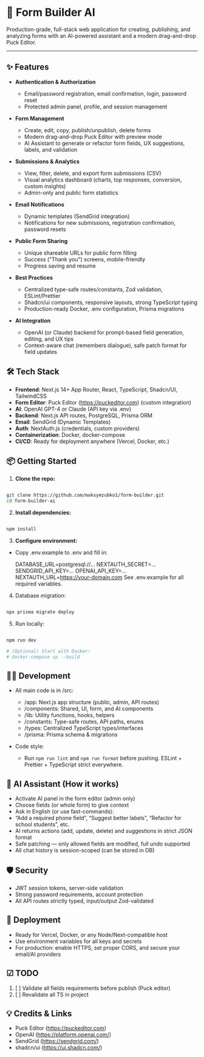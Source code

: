 # 📝 Form Builder AI

Production-grade, full-stack web application for creating, publishing, and analyzing forms with an AI-powered assistant and a modern drag-and-drop Puck Editor.

---

## ✨ Features

- **Authentication & Authorization**
  - Email/password registration, email confirmation, login, password reset 
  - Protected admin panel, profile, and session management

- **Form Management**
  - Create, edit, copy, publish/unpublish, delete forms
  - Modern drag-and-drop Puck Editor with preview mode
  - AI Assistant to generate or refactor form fields, UX suggestions, labels, and validation

- **Submissions & Analytics**
  - View, filter, delete, and export form submissions (CSV)
  - Visual analytics dashboard (charts, top responses, conversion, custom insights)
  - Admin-only and public form statistics

- **Email Notifications**
  - Dynamic templates (SendGrid integration)
  - Notifications for new submissions, registration confirmation, password resets

- **Public Form Sharing**
  - Unique shareable URLs for public form filling
  - Success ("Thank you") screens, mobile-friendly
  - Progress saving and resume

- **Best Practices**
  - Centralized type-safe routes/constants, Zod validation, ESLint/Prettier
  - Shadcn/ui components, responsive layouts, strong TypeScript typing
  - Production-ready Docker, .env configuration, Prisma migrations

- **AI Integration**
  - OpenAI (or Claude) backend for prompt-based field generation, editing, and UX tips
  - Context-aware chat (remembers dialogue), safe patch format for field updates

## 🛠️ Tech Stack

- **Frontend**: Next.js 14+ App Router, React, TypeScript, Shadcn/UI, TailwindCSS
- **Form Editor**: Puck Editor (https://puckeditor.com) (custom integration)
- **AI**: OpenAI GPT-4 or Claude (API key via .env)
- **Backend**: Next.js API routes, PostgreSQL, Prisma ORM
- **Email**: SendGrid (Dynamic Templates)
- **Auth**: NextAuth.js (credentials, custom providers)
- **Containerization**: Docker, docker-compose
- **CI/CD**: Ready for deployment anywhere (Vercel, Docker, etc.)

## 📦 Getting Started

1. **Clone the repo:**
```bash 

git clone https://github.com/maksymzubko1/form-builder.git
cd form-builder-ai
```

2. **Install dependencies:**
```bash 

npm install
```

3. **Configure environment:**
- Copy .env.example to .env and fill in:


    DATABASE_URL=postgresql://...
    NEXTAUTH_SECRET=...
    SENDGRID_API_KEY=...
    OPENAI_API_KEY=...
    NEXTAUTH_URL=https://your-domain.com
    See .env.example for all required variables.


4. Database migration:
```bash

npx prisma migrate deploy
```

5. Run locally:
```bash

npm run dev

# (Optional) Start with Docker:
# docker-compose up --build
```

## 🧑‍💻 Development

- All main code is in /src:
  - /app: Next.js app structure (public, admin, API routes)
  - /components: Shared, UI, form, and AI components
  - /lib: Utility functions, hooks, helpers
  - /constants: Type-safe routes, API paths, enums
  - /types: Centralized TypeScript types/interfaces
  - /prisma: Prisma schema & migrations

- Code style:
  - Run ```npm run lint``` and ```npm run format``` before pushing.
  ESLint + Prettier + TypeScript strict everywhere.

## 🤖 AI Assistant (How it works)

- Activate AI panel in the form editor (admin only)
- Choose fields (or whole form) to give context
- Ask in English (or use fast-commands):
- “Add a required phone field”, “Suggest better labels”, “Refactor for school students”, etc.
- AI returns actions (add, update, delete) and suggestions in strict JSON format
- Safe patching — only allowed fields are modified, full undo supported
- All chat history is session-scoped (can be stored in DB)

## 🛡️ Security

- JWT session tokens, server-side validation
- Strong password requirements, account protection
- All API routes strictly typed, input/output Zod-validated

## 🚀 Deployment

- Ready for Vercel, Docker, or any Node/Next-compatible host 
- Use environment variables for all keys and secrets
- For production: enable HTTPS, set proper CORS, and secure your email/AI providers

## ☑ TODO
1. [ ] Validate all fields requirements before publish (Puck editor)
2. [ ] Revalidate all TS in project


## 💡 Credits & Links
- Puck Editor (https://puckeditor.com)
- OpenAI (https://platform.openai.com/)
- SendGrid (https://sendgrid.com/)
- shadcn/ui (https://ui.shadcn.com/)